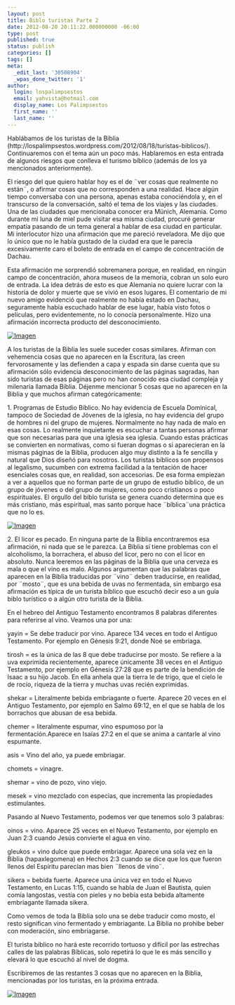 ```yaml
---
layout: post
title: Biblo turistas Parte 2
date: 2012-08-20 20:11:22.000000000 -06:00
type: post
published: true
status: publish
categories: []
tags: []
meta:
  _edit_last: '30508904'
  _wpas_done_twitter: '1'
author:
  login: lospalimpsestos
  email: yahvista@hotmail.com
  display_name: Los Palimpsestos
  first_name: ''
  last_name: ''
---
```

<p>Hablábamos de los turistas de la Biblia (http://lospalimpsestos.wordpress.com/2012/08/18/turistas-biblicos/). Continuaremos con el tema aún un poco más. Hablaremos en esta entrada de algunos riesgos que conlleva el turismo bíblico (además de los ya mencionados anteriormente).</p>
<p>El riesgo del que quiero hablar hoy es el de ¨ver cosas que realmente no están¨, o afirmar cosas que no corresponden a una realidad. Hace algún tiempo conversaba con una persona, apenas estaba conociéndola y, en el transcurso de la conversación, saltó el tema de los viajes y las ciudades. Una de las ciudades que mencionaba conocer era Münich, Alemania. Como durante mi luna de miel pude visitar esa misma ciudad, procuré generar empatía pasando de un tema general a hablar de esa ciudad en particular. Mi interlocutor hizo una afirmación que me pareció reveladora. Me dijo que lo único que no le había gustado de la ciudad era que le parecía excesivamente caro el boleto de entrada en el campo de concentración de Dachau.</p>
<p>Esta afirmación me sorprendió sobremanera porque, en realidad, en ningún campo de concentración, ahora museos de la memoria, cobran un solo euro de entrada. La idea detrás de esto es que Alemania no quiere lucrar con la historia de dolor y muerte que se vivió en esos lugares. El comentario de mi nuevo amigo evidenció que realmente no había estado en Dachau, seguramente había escuchado hablar de ese lugar, había visto fotos o películas, pero evidentemente, no lo conocía personalmente. Hizo una afirmación incorrecta producto del desconocimiento.</p>
<p><a href="http://lospalimpsestos.files.wordpress.com/2012/08/231_19664765972_6130_n1.jpg"><img class="size-full wp-image" src="{{ site.baseurl }}/assets/231_19664765972_6130_n1.jpg" alt="Imagen" /></a></p>
<p>A los turistas de la Biblia les suele suceder cosas similares. Afirman con vehemencia cosas que no aparecen en la Escritura, las creen fervorosamente y las defienden a capa y espada sin darse cuenta que su afirmación sólo evidencia desconocimiento de las páginas sagradas, han sido turistas de esas páginas pero no han conocido esa ciudad compleja y milenaria llamada Biblia. Déjenme mencionar 5 cosas que no aparecen en la Biblia y que muchos afirman categóricamente:</p>
<p>1. Programas de Estudio Bíblico. No hay evidencia de Escuela Dominical, tampoco de Sociedad de Jóvenes de la iglesia, no hay evidencia del grupo de hombres ni del grupo de mujeres. Normalmente no hay nada de malo en esas cosas. Lo realmente inquietante es escuchar a tantas personas afirmar que son necesarias para que una iglesia sea iglesia. Cuando estas prácticas se convierten en normativas, como si fueran dogmas o si aparecieran en la mismas páginas de la Biblia, producen algo muy distinto a la fe sencilla y natural que Dios diseñó para nosotros. Los turistas bíblicos son propensos al legalismo, sucumben con extrema facilidad a la tentación de hacer esenciales cosas que, en realidad, son accesorias. De esa forma empiezan a ver a aquellos que no forman parte de un grupo de estudio bíblico, de un grupo de jóvenes o del grupo de mujeres, como poco cristianos o poco espirituales. El orgullo del biblo turista se genera cuando determina que es más cristiano, más espiritual, mas santo porque hace ¨bíblica¨una práctica que no lo es.</p>
<p><a href="http://lospalimpsestos.files.wordpress.com/2012/08/bible_study_group_picture_1-458x292.jpg"><img class="size-full wp-image aligncenter" src="{{ site.baseurl }}/assets/bible_study_group_picture_1-458x292.jpg" alt="Imagen" /></a></p>
<p>2. El licor es pecado. En ninguna parte de la Biblia encontraremos esa afirmación, ni nada que se le parezca. La Biblia sí tiene problemas con el alcoholismo, la borrachera, el abuso del licor, pero no con el licor en absoluto. Nunca leeremos en las páginas de la Biblia que una cerveza es mala o que el vino es malo. Algunos argumentan que las palabras que aparecen en la Biblia traducidas por ¨vino¨ deben traducirse, en realidad, por ¨mosto¨, que es una bebida de uvas no fermentada, sin embargo esa afirmación es típica de un turista bíblico que escuchó decir eso a un guía biblo turístico o a algún otro turista de la Biblia.</p>
<p>En el hebreo del Antiguo Testamento encontramos 8 palabras diferentes para referirse al vino. Veamos una por una:</p>
<p>yayin = Se debe traducir por vino. Aparece 134 veces en todo el Antiguo Testamento. Por ejemplo en Génesis 9:21, donde Noé se embriaga.</p>
<p>tirosh = es la única de las 8 que debe traducirse por mosto. Se refiere a la uva exprimida recientemente, aparece únicamente 38 veces en el Antiguo Testamento, por ejemplo en Génesis 27:28 que es parte de la bendición de Isaac a su hijo Jacob. En ella anhela que la tierra le de trigo, que el cielo le de rocío, riqueza de la tierra y muchas uvas recién exprimidas.</p>
<p>shekar = Literalmente bebida embriagante o fuerte. Aparece 20 veces en el Antiguo Testamento, por ejemplo en Salmo 69:12, en el que se habla de los borrachos que abusan de esa bebida.</p>
<p>chemer = literalmente espumar, vino espumoso por la fermentación.Aparece en Isaías 27:2 en el que se anima a cantarle al vino espumante.</p>
<p>asis = Vino del año, ya puede embriagar.</p>
<p>chomets = vinagre.</p>
<p>shemar = vino de pozo, vino viejo.</p>
<p>mesek = vino mezclado con especias, que incrementa las propiedades estimulantes.</p>
<p>Pasando al Nuevo Testamento, podemos ver que tenemos solo 3 palabras:</p>
<p>oinos = vino. Aparece 25 veces en el Nuevo Testamento, por ejemplo en Juan 2:3 cuando Jesús convierte el agua en vino.</p>
<p>gleukos = vino dulce que puede embriagar. Aparece una sola vez en la Biblia (hapaxlegomena) en Hechos 2:3 cuando se dice que los que fueron llenos del Espíritu parecían mas bien ¨llenos de vino¨.</p>
<p>sikera = bebida fuerte. Aparece una única vez en todo el Nuevo Testamento, en Lucas 1:15, cuando se habla de Juan el Bautista, quien comía langostas, vestía con pieles y no bebía esta bebida altamente embriagante llamada sikera.</p>
<p>Como vemos de toda la Biblia solo una se debe traducir como mosto, el resto significan vino fermentado y embriagante. La Biblia no prohibe beber con moderación, sino embriagarse.</p>
<p>El turista bíblico no hará este recorrido tortuoso y difícil por las estrechas calles de las palabras Bíblicas, solo repetirá lo que le es más sencillo y elevará lo que escuchó al nivel de dogma.</p>
<p>Escribiremos de las restantes 3 cosas que no aparecen en la Biblia, mencionadas por los turistas, en la próxima entrada.</p>
<p><a href="http://lospalimpsestos.files.wordpress.com/2012/08/benefits-of-red-wine.jpg"><img class="size-full wp-image aligncenter" src="{{ site.baseurl }}/assets/benefits-of-red-wine.jpg" alt="Imagen" /></a></p>
